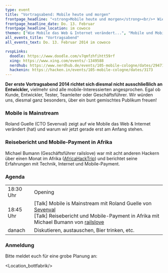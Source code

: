 ```yaml
---
type: event
title: "Vortragsabend: Mobile heute und morgen"
frontpage_headline: "<strong>Mobile heute und morgen</strong><br/>• Wie Mobile das Web & Internet verändert... Ein Rück- und Ausblick!<br/>• Mobile und Mobile-Payment in Afrika. Was wir lernen können!?"
frontpage_headline_date: Do. 13. Februar
frontpage_headline_location: im cowoco
themen: ["Wie Mobile das Web & Internet verändert...", "Mobile und Mobile-Payment in Afrika. Was wir lernen können!?"]
all_events_title: "Vortragsabend"
all_events_text: Do. 13. Februar 2014 im cowoco

rvspLinks:
  doodle: https://www.doodle.com/v7qmfzhfihtt59rf
  xing: https://www.xing.com/events/-1349588
  nerdhub: https://www.nerdhub.de/events/105-mobile-cologne/dates/29471
  hackenin: https://hacken.in/events/105-mobile-cologne/dates/3173
---
```


**Der erste Vortragsabend 2014 richtet sich diesmal nicht ausschließlich an Entwickler,**
vielmehr sind alle mobile-Interessierten angesprochen.
Egal ob Kunde, Entwickler, Tester, Teamleiter oder Geschäftsführer.
Wir würden uns, diesmal ganz besonders, über ein bunt gemischtes Publikum freuen!

### Mobile is Mainstream

Roland Guelle (CTO Sevenval) zeigt auf wie Mobile das Web & Internet verändert (hat)
und warum wir jetzt gerade erst am Anfang stehen.

### Reisebericht und Mobile-Payment in Afrika

Michael Bumann (Geschäftsführer railslove) war mit acht anderen Hackern über einen Monat im Afrika (<a href="https://africahacktrip.org/">AfricaHackTrip</a>)
und berichtet seine Erfahrungen mit Technik, Internet und Mobile-Payment.

### Agenda

<table>
  <tr>
    <td>18:30 Uhr</td>
    <td>Opening</td>
  </tr>
  <tr>
    <td>18:45 Uhr</td>
    <td>
      [Talk] Mobile is Mainstream mit Roland Guelle von <a href="https://www.sevenval.com/">Sevenval</a><br/>
      [Talk] Reisebericht und Mobile-Payment in Afrika mit Michael Bumann von <a href="https://www.railslove.com/">railslove</a><br/>
    </td>
  </tr>
  <tr>
    <td>danach</td>
    <td>Diskutieren, austauschen, Bier trinken, etc.</td>
  </tr>
</table>

### Anmeldung

Bitte meldet euch für eine grobe Planung an:&nbsp;
<RegisterLinks />

<Location_bottfabrik/>